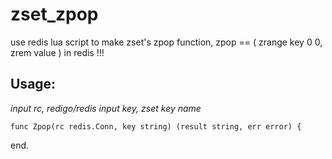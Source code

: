 # zset_zpop

use redis lua script to make zset's zpop function, zpop == ( zrange key 0  0, zrem value ) in redis !!!

## Usage:

*input rc,  redigo/redis*
*input key, zset key name*

```
func Zpop(rc redis.Conn, key string) (result string, err error) {
```

end.
